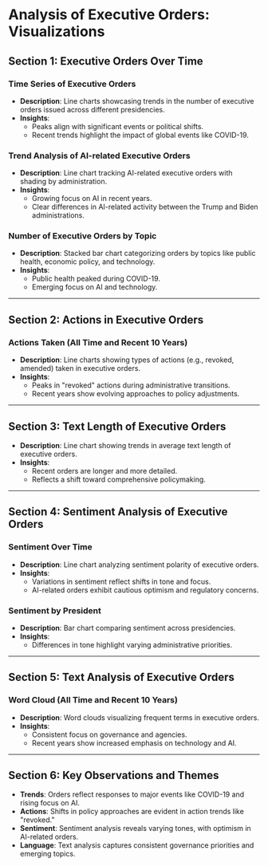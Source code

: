 # Analysis of Executive Orders: Visualizations

## Section 1: Executive Orders Over Time
### Time Series of Executive Orders
- **Description**: Line charts showcasing trends in the number of executive orders issued across different presidencies.
- **Insights**:  
  - Peaks align with significant events or political shifts.  
  - Recent trends highlight the impact of global events like COVID-19.  

### Trend Analysis of AI-related Executive Orders
- **Description**: Line chart tracking AI-related executive orders with shading by administration.
- **Insights**:  
  - Growing focus on AI in recent years.  
  - Clear differences in AI-related activity between the Trump and Biden administrations.

### Number of Executive Orders by Topic
- **Description**: Stacked bar chart categorizing orders by topics like public health, economic policy, and technology.
- **Insights**:  
  - Public health peaked during COVID-19.  
  - Emerging focus on AI and technology.

---

## Section 2: Actions in Executive Orders
### Actions Taken (All Time and Recent 10 Years)
- **Description**: Line charts showing types of actions (e.g., revoked, amended) taken in executive orders.
- **Insights**:  
  - Peaks in "revoked" actions during administrative transitions.  
  - Recent years show evolving approaches to policy adjustments.

---

## Section 3: Text Length of Executive Orders
- **Description**: Line chart showing trends in average text length of executive orders.
- **Insights**:  
  - Recent orders are longer and more detailed.  
  - Reflects a shift toward comprehensive policymaking.

---

## Section 4: Sentiment Analysis of Executive Orders
### Sentiment Over Time
- **Description**: Line chart analyzing sentiment polarity of executive orders.
- **Insights**:  
  - Variations in sentiment reflect shifts in tone and focus.  
  - AI-related orders exhibit cautious optimism and regulatory concerns.

### Sentiment by President
- **Description**: Bar chart comparing sentiment across presidencies.
- **Insights**:  
  - Differences in tone highlight varying administrative priorities.

---

## Section 5: Text Analysis of Executive Orders
### Word Cloud (All Time and Recent 10 Years)
- **Description**: Word clouds visualizing frequent terms in executive orders.
- **Insights**:  
  - Consistent focus on governance and agencies.  
  - Recent years show increased emphasis on technology and AI.

---

## Section 6: Key Observations and Themes
- **Trends**: Orders reflect responses to major events like COVID-19 and rising focus on AI.  
- **Actions**: Shifts in policy approaches are evident in action trends like "revoked."  
- **Sentiment**: Sentiment analysis reveals varying tones, with optimism in AI-related orders.  
- **Language**: Text analysis captures consistent governance priorities and emerging topics.
